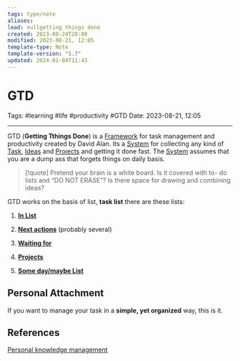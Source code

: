 ```yaml
---
tags: type/note
aliases: 
lead: nullgetting things done
created: 2023-08-24T20:00
modified: 2023-08-21, 12:05
template-type: Note
template-version: "1.7"
updated: 2024-01-04T11:43
---
```


# GTD

Tags: #learning #life #productivity #GTD
Date: 2023-08-21, 12:05

---

GTD (**Getting Tthings Done**) is a [Framework](Framework) for task management and productivity created by David Alan. Its a [System](System) for collecting any kind of [Task](Task), [Ideas](Ideas) and [Projects](Projects) and getting it done fast. The [System](System) assumes that you are a dump ass that forgets things on daily basis. 

> [!quote]
> Pretend your brain is a white board. Is it covered with to-
> do lists and “DO NOT ERASE”? Is there space for drawing and 
> combining ideas?

GTD works on the basis of list, **task list** there are these lists:

1. **[In List](In%20List.md)**

2. **[Next actions](Next%20actions)** (probably several)

3. **[Waiting for](Waiting%20for)**

4. **[Projects](Projects)**

5. **[Some day/maybe List](Some%20day/maybe%20List)**

## Personal Attachment

If you want to manage your task in a **simple, yet organized** way, this is it.

## References

[Personal knowledge management](Personal%20knowledge%20management.md)

